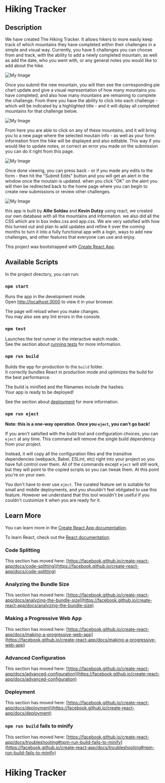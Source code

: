 # Hiking Tracker

## Description

We have created The Hiking Tracker. It allows hikers to more easily keep track of which mountains they have completed within their challenges in a simple and visual way. Currently, you have 5 challenges you can choose from and track, with the ability to add a newly completed mountain, as well as add the date, who you went with, or any general notes you would like to add about the hike.

![My Image](/src/images/submit-form.png)

Once you submit the new mountain, you will then see the corresponding pie chart update and give a visual representation of how many mountains you have completed, and also how many mountains are remaining to complete the challenge. From there you have the ability to click into each challenge - which will be indicated by a highlighted title - and it will diplay all completed mountains for that challenge below. 

![My Image](src/images/pie-chart.png)

From here you are able to click on any of these mountains, and it will bring you to a new page where the selected moutain info - as well as your form information from the hike will be displayed and also editable. This way if you would like to update notes, or correct an error you made on the submission you can do it right from this page. 

![My Image](src/images/hike-details.png)

Once done viewing, you can press back - or if you made any edits to the form - then hit the "Submit Edits" button and you will get an alert in the window once the moutain is updated. when you click "OK" on the alert you will then be redirected back to the home page where you can begin to create new submissions or review other challenges.

![My Image](src/images/edit-confimation.png)

this app is built by <b>Allie Soldau</b> and <b>Kevin Dutzy</b> using react, we created our own database with all the mountains and information. we also did all the CSS which are in box index.css and app.css. We are very satisfied with how this turned out and plan to add updates and refine it over the coming months to turn it into a fully functional app with a login, ways to add new challenges, and other features that everyone can use and enjoy.






This project was bootstrapped with [Create React App](https://github.com/facebook/create-react-app).

## Available Scripts

In the project directory, you can run:

### `npm start`

Runs the app in the development mode.\
Open [http://localhost:3000](http://localhost:3000) to view it in your browser.

The page will reload when you make changes.\
You may also see any lint errors in the console.

### `npm test`

Launches the test runner in the interactive watch mode.\
See the section about [running tests](https://facebook.github.io/create-react-app/docs/running-tests) for more information.

### `npm run build`

Builds the app for production to the `build` folder.\
It correctly bundles React in production mode and optimizes the build for the best performance.

The build is minified and the filenames include the hashes.\
Your app is ready to be deployed!

See the section about [deployment](https://facebook.github.io/create-react-app/docs/deployment) for more information.

### `npm run eject`

**Note: this is a one-way operation. Once you `eject`, you can't go back!**

If you aren't satisfied with the build tool and configuration choices, you can `eject` at any time. This command will remove the single build dependency from your project.

Instead, it will copy all the configuration files and the transitive dependencies (webpack, Babel, ESLint, etc) right into your project so you have full control over them. All of the commands except `eject` will still work, but they will point to the copied scripts so you can tweak them. At this point you're on your own.

You don't have to ever use `eject`. The curated feature set is suitable for small and middle deployments, and you shouldn't feel obligated to use this feature. However we understand that this tool wouldn't be useful if you couldn't customize it when you are ready for it.

## Learn More

You can learn more in the [Create React App documentation](https://facebook.github.io/create-react-app/docs/getting-started).

To learn React, check out the [React documentation](https://reactjs.org/).

### Code Splitting

This section has moved here: [https://facebook.github.io/create-react-app/docs/code-splitting](https://facebook.github.io/create-react-app/docs/code-splitting)

### Analyzing the Bundle Size

This section has moved here: [https://facebook.github.io/create-react-app/docs/analyzing-the-bundle-size](https://facebook.github.io/create-react-app/docs/analyzing-the-bundle-size)

### Making a Progressive Web App

This section has moved here: [https://facebook.github.io/create-react-app/docs/making-a-progressive-web-app](https://facebook.github.io/create-react-app/docs/making-a-progressive-web-app)

### Advanced Configuration

This section has moved here: [https://facebook.github.io/create-react-app/docs/advanced-configuration](https://facebook.github.io/create-react-app/docs/advanced-configuration)

### Deployment

This section has moved here: [https://facebook.github.io/create-react-app/docs/deployment](https://facebook.github.io/create-react-app/docs/deployment)

### `npm run build` fails to minify

This section has moved here: [https://facebook.github.io/create-react-app/docs/troubleshooting#npm-run-build-fails-to-minify](https://facebook.github.io/create-react-app/docs/troubleshooting#npm-run-build-fails-to-minify)
# Hiking Tracker
